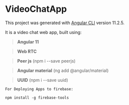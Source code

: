 # VideoChatApp

This project was generated with [Angular CLI](https://github.com/angular/angular-cli) version 11.2.5.

It is a video chat web app, built using:
> **Angular 11**

> **Web RTC**

> **Peer js** (npm i --save peerjs)

> **Angular material** (ng add @angular/material)

> **UUID** (npm i --save uuid)

```
For Deploying Apps to firebase:

npm install -g firebase-tools

```
